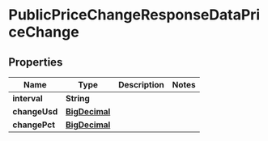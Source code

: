 
# PublicPriceChangeResponseDataPriceChange

## Properties
Name | Type | Description | Notes
------------ | ------------- | ------------- | -------------
**interval** | **String** |  | 
**changeUsd** | [**BigDecimal**](BigDecimal.md) |  | 
**changePct** | [**BigDecimal**](BigDecimal.md) |  | 



